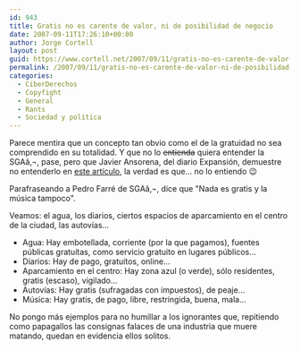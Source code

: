 ```yaml
---
id: 943
title: Gratis no es carente de valor, ni de posibilidad de negocio
date: 2007-09-11T17:26:10+00:00
author: Jorge Cortell
layout: post
guid: https://www.cortell.net/2007/09/11/gratis-no-es-carente-de-valor-ni-de-posibilidad-de-negocio/
permalink: /2007/09/11/gratis-no-es-carente-de-valor-ni-de-posibilidad-de-negocio/
categories:
  - CiberDerechos
  - Copyfight
  - General
  - Rants
  - Sociedad y polí­tica
---
```

Parece mentira que un concepto tan obvio como el de la gratuidad no sea comprendido en su totalidad. Y que no lo <strike>entienda</strike> quiera entender la SGAâ‚¬, pase, pero que Javier Ansorena, del diario Expansión, demuestre no entenderlo en <a target="_blank" title="Artí­culo Expansión" href="https://www.expansion.com/edicion/exp/economia_y_politica/entorno/es/desarrollo/1034209.html">este artí­culo</a>, la verdad es que... no lo entiendo 😉

Parafraseando a Pedro Farré de SGAâ‚¬, dice que "Nada es gratis y la música tampoco".

Veamos: el agua, los diarios, ciertos espacios de aparcamiento en el centro de la ciudad, las autoví­as...

  * Agua: Hay embotellada, corriente (por la que pagamos), fuentes públicas gratuí­tas, como servicio gratuito en lugares públicos...
  * Diarios: Hay de pago, gratuí­tos, online...
  * Aparcamiento en el centro: Hay zona azul (o verde), sólo residentes, gratis (escaso), vigilado...
  * Autoví­as: Hay gratis (sufragadas con impuestos), de peaje...
  * Música: Hay gratis, de pago, libre, restringida, buena, mala...

No pongo más ejemplos para no humillar a los ignorantes que, repitiendo como papagallos las consignas falaces de una industria que muere matando, quedan en evidencia ellos solitos.